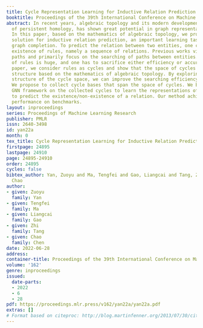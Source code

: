 ```yaml
---
title: Cycle Representation Learning for Inductive Relation Prediction
booktitle: Proceedings of the 39th International Conference on Machine Learning
abstract: In recent years, algebraic topology and its modern development, the theory
  of persistent homology, has shown great potential in graph representation learning.
  In this paper, based on the mathematics of algebraic topology, we propose a novel
  solution for inductive relation prediction, an important learning task for knowledge
  graph completion. To predict the relation between two entities, one can use the
  existence of rules, namely a sequence of relations. Previous works view rules as
  paths and primarily focus on the searching of paths between entities. The space
  of rules is huge, and one has to sacrifice either efficiency or accuracy. In this
  paper, we consider rules as cycles and show that the space of cycles has a unique
  structure based on the mathematics of algebraic topology. By exploring the linear
  structure of the cycle space, we can improve the searching efficiency of rules.
  We propose to collect cycle bases that span the space of cycles. We build a novel
  GNN framework on the collected cycles to learn the representations of cycles, and
  to predict the existence/non-existence of a relation. Our method achieves state-of-the-art
  performance on benchmarks.
layout: inproceedings
series: Proceedings of Machine Learning Research
publisher: PMLR
issn: 2640-3498
id: yan22a
month: 0
tex_title: Cycle Representation Learning for Inductive Relation Prediction
firstpage: 24895
lastpage: 24910
page: 24895-24910
order: 24895
cycles: false
bibtex_author: Yan, Zuoyu and Ma, Tengfei and Gao, Liangcai and Tang, Zhi and Chen,
  Chao
author:
- given: Zuoyu
  family: Yan
- given: Tengfei
  family: Ma
- given: Liangcai
  family: Gao
- given: Zhi
  family: Tang
- given: Chao
  family: Chen
date: 2022-06-28
address:
container-title: Proceedings of the 39th International Conference on Machine Learning
volume: '162'
genre: inproceedings
issued:
  date-parts:
  - 2022
  - 6
  - 28
pdf: https://proceedings.mlr.press/v162/yan22a/yan22a.pdf
extras: []
# Format based on citeproc: http://blog.martinfenner.org/2013/07/30/citeproc-yaml-for-bibliographies/
---
```

